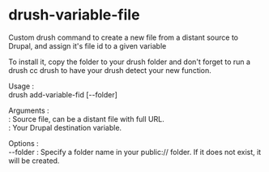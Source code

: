 # drush-variable-file

Custom drush command to create a new file from a distant source to Drupal, and assign it's file id to a given variable

To install it, copy the folder to your drush folder and don't forget to run a drush cc drush to have your drush detect your new function.

<p>Usage : <br />
drush add-variable-fid <file> <variable_name> [--folder]
</p>

<p>Arguments : <br/>
<file> : Source file, can be a distant file with full URL. <br />
<variable_name> : Your Drupal destination variable.
</p>

<p>Options : </br> 
--folder : Specify a folder name in your public:// folder. If it does not exist, it will be created.
</p>
